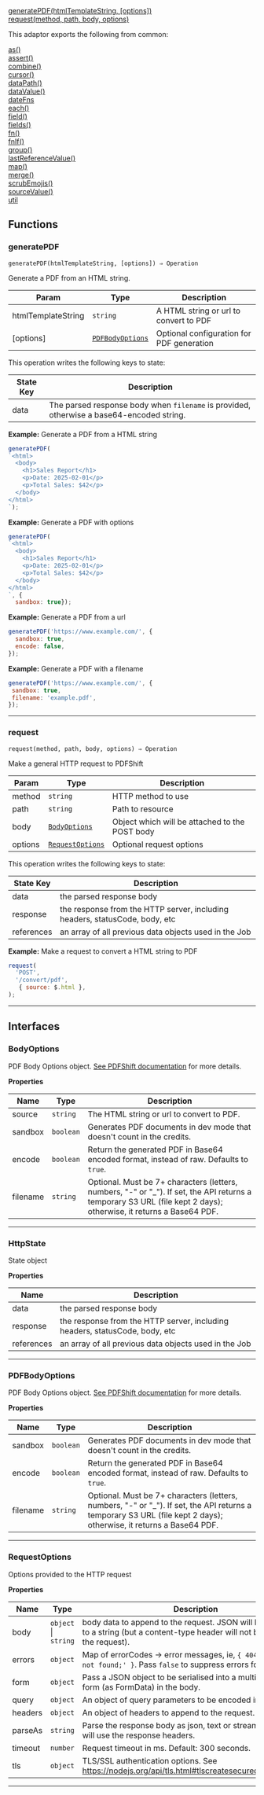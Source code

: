 <dl>
<dt>
    <a href="#generatepdf">generatePDF(htmlTemplateString, [options])</a></dt>
<dt>
    <a href="#request">request(method, path, body, options)</a></dt>
</dl>


This adaptor exports the following from common:
<dl>
<dt>
    <a href="/adaptors/packages/common-docs#as">as()</a>
</dt>
<dt>
    <a href="/adaptors/packages/common-docs#assert">assert()</a>
</dt>
<dt>
    <a href="/adaptors/packages/common-docs#combine">combine()</a>
</dt>
<dt>
    <a href="/adaptors/packages/common-docs#cursor">cursor()</a>
</dt>
<dt>
    <a href="/adaptors/packages/common-docs#datapath">dataPath()</a>
</dt>
<dt>
    <a href="/adaptors/packages/common-docs#datavalue">dataValue()</a>
</dt>
<dt>
    <a href="/adaptors/packages/common-docs#datefns">dateFns</a>
</dt>
<dt>
    <a href="/adaptors/packages/common-docs#each">each()</a>
</dt>
<dt>
    <a href="/adaptors/packages/common-docs#field">field()</a>
</dt>
<dt>
    <a href="/adaptors/packages/common-docs#fields">fields()</a>
</dt>
<dt>
    <a href="/adaptors/packages/common-docs#fn">fn()</a>
</dt>
<dt>
    <a href="/adaptors/packages/common-docs#fnif">fnIf()</a>
</dt>
<dt>
    <a href="/adaptors/packages/common-docs#group">group()</a>
</dt>
<dt>
    <a href="/adaptors/packages/common-docs#lastreferencevalue">lastReferenceValue()</a>
</dt>
<dt>
    <a href="/adaptors/packages/common-docs#map">map()</a>
</dt>
<dt>
    <a href="/adaptors/packages/common-docs#merge">merge()</a>
</dt>
<dt>
    <a href="/adaptors/packages/common-docs#scrubemojis">scrubEmojis()</a>
</dt>
<dt>
    <a href="/adaptors/packages/common-docs#sourcevalue">sourceValue()</a>
</dt>
<dt>
    <a href="/adaptors/packages/common-docs#util">util</a>
</dt></dl>

## Functions
### generatePDF

<p><code>generatePDF(htmlTemplateString, [options]) ⇒ Operation</code></p>

Generate a PDF from an HTML string.


| Param | Type | Description |
| --- | --- | --- |
| htmlTemplateString | <code>string</code> | A HTML string or url to convert to PDF |
| [options] | [<code>PDFBodyOptions</code>](#pdfbodyoptions) | Optional configuration for PDF generation |

This operation writes the following keys to state:

| State Key | Description |
| --- | --- |
| data | The parsed response body when `filename` is provided, otherwise a base64-encoded string. |

**Example:** Generate a PDF from a HTML string
```js
generatePDF(
`<html>
  <body>
    <h1>Sales Report</h1>
    <p>Date: 2025-02-01</p>
    <p>Total Sales: $42</p>
  </body>
</html>
`);
```
**Example:** Generate a PDF with options
```js
generatePDF(
`<html>
  <body>
    <h1>Sales Report</h1>
    <p>Date: 2025-02-01</p>
    <p>Total Sales: $42</p>
  </body>
</html>
`, {
  sandbox: true});
```
**Example:** Generate a PDF from a url
```js
generatePDF('https://www.example.com/', {
  sandbox: true,
  encode: false,
});
```
**Example:** Generate a PDF with a filename
```js
generatePDF('https://www.example.com/', {
 sandbox: true,
 filename: 'example.pdf',
});
```

* * *

### request

<p><code>request(method, path, body, options) ⇒ Operation</code></p>

Make a general HTTP request to PDFShift


| Param | Type | Description |
| --- | --- | --- |
| method | <code>string</code> | HTTP method to use |
| path | <code>string</code> | Path to resource |
| body | [<code>BodyOptions</code>](#bodyoptions) | Object which will be attached to the POST body |
| options | [<code>RequestOptions</code>](#requestoptions) | Optional request options |

This operation writes the following keys to state:

| State Key | Description |
| --- | --- |
| data | the parsed response body |
| response | the response from the HTTP server, including headers, statusCode, body, etc |
| references | an array of all previous data objects used in the Job |

**Example:** Make a request to convert a HTML string to PDF
```js
request(
  'POST',
  '/convert/pdf',
   { source: $.html },
);
```

* * *


##  Interfaces

### BodyOptions

PDF Body Options object. [See PDFShift documentation](https://docs.pdfshift.io/#convert) for more details.


**Properties**

| Name | Type | Description |
| --- | --- | --- |
| source | <code>string</code> | The HTML string or url to convert to PDF. |
| sandbox | <code>boolean</code> | Generates PDF documents in dev mode that doesn't count in the credits. |
| encode | <code>boolean</code> | Return the generated PDF in Base64 encoded format, instead of raw. Defaults to `true`. |
| filename | <code>string</code> | Optional. Must be 7+ characters (letters, numbers, "-" or "_").   If set, the API returns a temporary S3 URL (file kept 2 days); otherwise, it returns a Base64 PDF. |


* * *

### HttpState

State object


**Properties**

| Name | Description |
| --- | --- |
| data | the parsed response body |
| response | the response from the HTTP server, including headers, statusCode, body, etc |
| references | an array of all previous data objects used in the Job |


* * *

### PDFBodyOptions

PDF Body Options object. [See PDFShift documentation](https://docs.pdfshift.io/#convert) for more details.


**Properties**

| Name | Type | Description |
| --- | --- | --- |
| sandbox | <code>boolean</code> | Generates PDF documents in dev mode that doesn't count in the credits. |
| encode | <code>boolean</code> | Return the generated PDF in Base64 encoded format, instead of raw. Defaults to `true`. |
| filename | <code>string</code> | Optional. Must be 7+ characters (letters, numbers, "-" or "_").   If set, the API returns a temporary S3 URL (file kept 2 days); otherwise, it returns a Base64 PDF. |


* * *

### RequestOptions

Options provided to the HTTP request


**Properties**

| Name | Type | Description |
| --- | --- | --- |
| body | <code>object</code> \| <code>string</code> | body data to append to the request. JSON will be converted to a string (but a content-type header will not be attached to the request). |
| errors | <code>object</code> | Map of errorCodes -> error messages, ie, `{ 404: 'Resource not found;' }`. Pass `false` to suppress errors for this code. |
| form | <code>object</code> | Pass a JSON object to be serialised into a multipart HTML form (as FormData) in the body. |
| query | <code>object</code> | An object of query parameters to be encoded into the URL. |
| headers | <code>object</code> | An object of headers to append to the request. |
| parseAs | <code>string</code> | Parse the response body as json, text or stream. By default will use the response headers. |
| timeout | <code>number</code> | Request timeout in ms. Default: 300 seconds. |
| tls | <code>object</code> | TLS/SSL authentication options. See https://nodejs.org/api/tls.html#tlscreatesecurecontextoptions |


* * *

